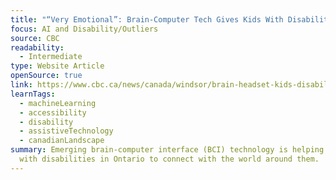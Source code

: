 ```yaml
---
title: "“Very Emotional”: Brain-Computer Tech Gives Kids With Disabilities New Powers"
focus: AI and Disability/Outliers
source: CBC
readability:
  - Intermediate
type: Website Article
openSource: true
link: https://www.cbc.ca/news/canada/windsor/brain-headset-kids-disabilities-holland-bloorview-mcgivney-windsor-1.7568985
learnTags:
  - machineLearning
  - accessibility
  - disability
  - assistiveTechnology
  - canadianLandscape
summary: Emerging brain-computer interface (BCI) technology is helping children
  with disabilities in Ontario to connect with the world around them.
---
```

